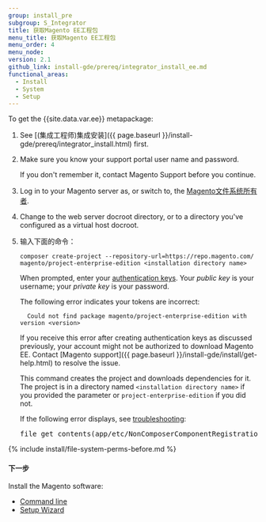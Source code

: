 ```yaml
---
group: install_pre
subgroup: S_Integrator
title: 获取Magento EE工程包
menu_title: 获取Magento EE工程包
menu_order: 4
menu_node:
version: 2.1
github_link: install-gde/prereq/integrator_install_ee.md
functional_areas:
  - Install
  - System
  - Setup
---
```


To get the {{site.data.var.ee}} metapackage:

1.	See [(集成工程师)集成安装]({{ page.baseurl }}/install-gde/prereq/integrator_install.html) first.
1.	Make sure you know your support portal user name and password.

	If you don't remember it, contact Magento Support before you continue.
1.	Log in to your Magento server as, or switch to, the <a href="{{ page.baseurl }}/install-gde/prereq/file-sys-perms-over.html">Magento文件系统所有者</a>.
2.	Change to the web server docroot directory, or to a directory you've configured as a virtual host docroot.
3.	输入下面的命令：

		composer create-project --repository-url=https://repo.magento.com/ magento/project-enterprise-edition <installation directory name>

	When prompted, enter your <a href="{{ page.baseurl }}/install-gde/prereq/connect-auth.html">authentication keys</a>. Your *public key* is your username; your *private key* is your password.

	The following error indicates your tokens are incorrect:

		  Could not find package magento/project-enterprise-edition with version <version>

	If you receive this error after creating authentication keys as discussed previously, your account might not be authorized to download Magento EE. Contact [Magento support]({{ page.baseurl }}/install-gde/install/get-help.html) to resolve the issue.

	This command creates the project and downloads dependencies for it. The project is in a directory named `<installation directory name>` if you provided the parameter or `project-enterprise-edition` if you did not.

	<div class="bs-callout bs-callout-info" id="info">
  		<p>If the following error displays, see <a href="{{ page.baseurl }}/install-gde/trouble/tshoot_composer-fail.html">troubleshooting</a>:</p>
  		<pre>file_get_contents(app/etc/NonComposerComponentRegistration.php): failed to open stream: No such file or directory</pre>
	</div>

{% include install/file-system-perms-before.md %}

#### 下一步
Install the Magento software:

*	<a href="{{ page.baseurl }}/install-gde/install/cli/install-cli.html">Command line</a>
*	<a href="{{ page.baseurl }}/install-gde/install/web/install-web.html">Setup Wizard</a>
